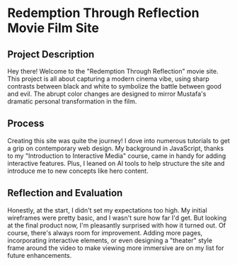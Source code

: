 # Redemption Through Reflection Movie Film Site

## Project Description

Hey there! Welcome to the "Redemption Through Reflection" movie site. This project is all about capturing a modern cinema vibe, using sharp contrasts between black and white to symbolize the battle between good and evil. The abrupt color changes are designed to mirror Mustafa's dramatic personal transformation in the film.

## Process

Creating this site was quite the journey! I dove into numerous tutorials to get a grip on contemporary web design. My background in JavaScript, thanks to my "Introduction to Interactive Media" course, came in handy for adding interactive features. Plus, I leaned on AI tools to help structure the site and introduce me to new concepts like hero content.

## Reflection and Evaluation

Honestly, at the start, I didn't set my expectations too high. My initial wireframes were pretty basic, and I wasn't sure how far I'd get. But looking at the final product now, I'm pleasantly surprised with how it turned out. Of course, there's always room for improvement. Adding more pages, incorporating interactive elements, or even designing a "theater" style frame around the video to make viewing more immersive are on my list for future enhancements.
